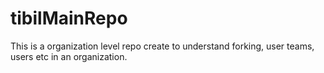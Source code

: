 tibilMainRepo
=============

This is a organization level repo create to understand forking, user teams, users etc in an organization.